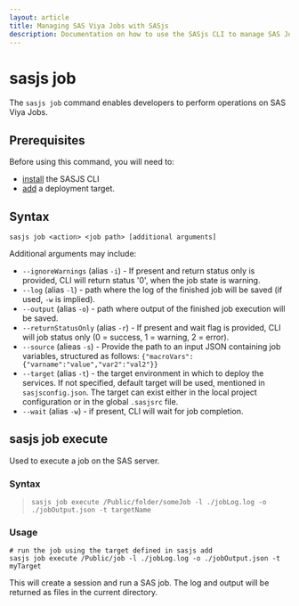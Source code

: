 ```yaml
---
layout: article
title: Managing SAS Viya Jobs with SASjs
description: Documentation on how to use the SASjs CLI to manage SAS Jobs in Viya
---
```


# sasjs job

The `sasjs job` command enables developers to perform operations on SAS Viya Jobs.

## Prerequisites

Before using this command, you will need to:

- [install](/installation) the SASJS CLI
- [add](/add) a deployment target.

## Syntax

```
sasjs job <action> <job path> [additional arguments]
```

Additional arguments may include:

- `--ignoreWarnings` (alias `-i`) - If present and return status only is provided, CLI will return status '0', when the job state is warning.
- `--log` (alias `-l`) - path where the log of the finished job will be saved (if used, `-w` is implied).
- `--output` (alias `-o`) - path where output of the finished job execution will be saved.
- `--returnStatusOnly` (alias `-r`) - If present and wait flag is provided, CLI will job status only (0 = success, 1 = warning, 2 = error).
- `--source` (alieas `-s`) - Provide the path to an input JSON containing job variables, structured as follows:  `{"macroVars":{"varname":"value","var2":"val2"}}`
- `--target` (alias `-t`) - the target environment in which to deploy the services. If not specified, default target will be used, mentioned in `sasjsconfig.json`. The target can exist either in the local project configuration or in the global `.sasjsrc` file.
- `--wait` (alias `-w`) - if present, CLI will wait for job completion.

## sasjs job execute

Used to execute a job on the SAS server.

### Syntax

> `sasjs job execute /Public/folder/someJob -l ./jobLog.log -o ./jobOutput.json -t targetName`

### Usage

```
# run the job using the target defined in sasjs add
sasjs job execute /Public/job -l ./jobLog.log -o ./jobOutput.json -t myTarget
```

This will create a session and run a SAS job. The log and output will be returned as files in the current directory.
